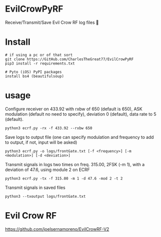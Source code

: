 # EvilCrowPyRF
Receive/Transmit/Save Evil Crow RF log files 📡


# Install
```
# if using a pc or of that sort
git clone https://GitHub.com/CharlesTheGreat77/EvilCrowPyRF
pip3 install -r requirements.txt

# Pyto (iOS) PyPI packages
install bs4 (beautifulsoup)
```

# usage
Configure receiver on 433.92 with rxbw of 650 (default is 650), ASK modulation (default no need to specify), deviation 0 (default), data rate to 5 (default).  
```
python3 ecrf.py -rx -f 433.92 --rxbw 650
```

Save logs to output file (one can specify modulation and frequency to add to output, if not, input will be asked)
```
python3 ecrf.py -o logs/frontGate.txt [-f <frequency>] [-m <modulation>] [-d <deviation>]
```

Transmit signals in logs two times on freq. 315.00, 2FSK (-m 1), with a deviation of 47.6, using module 2 on ECRF
```
python3 ecrf.py -tx -f 315.00 -m 1 -d 47.6 -mod 2 -t 2
```

Transmit signals in saved files
```
python3 --txoutput logs/frontGate.txt
```

# Evil Crow RF
https://github.com/joelsernamoreno/EvilCrowRF-V2
